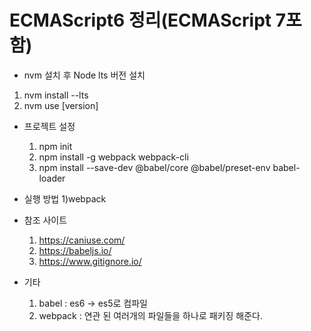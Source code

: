 ﻿# ECMAScript6 정리(ECMAScript 7포함) 

* nvm 설치 후 Node lts 버전 설치
 1) nvm install --lts
 2) nvm use [version]
 
* 프로젝트 설정
  1) npm init
  2) npm install -g webpack webpack-cli
  3) npm install --save-dev @babel/core @babel/preset-env babel-loader
 
* 실행 방법
  1)webpack

* 참조 사이트
  1) https://caniuse.com/
  2) https://babeljs.io/
  3) https://www.gitignore.io/

* 기타
  1) babel : es6 -> es5로 컴파일
  2) webpack : 연관 된 여러개의 파일들을 하나로 패키징 해준다.
